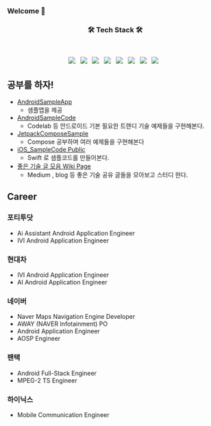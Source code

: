 ### Welcome 👋

<!--
**jhanulis7/jhanulis7** is a ✨ _special_ ✨ repository because its `README.md` (this file) appears on your GitHub profile.

Here are some ideas to get you started:

- 🔭 I’m currently working on ...
- 🌱 I’m currently learning ...
- 👯 I’m looking to collaborate on ...
- 🤔 I’m looking for help with ...
- 💬 Ask me about ...
- 📫 How to reach me: ...
- 😄 Pronouns: ...
- ⚡ Fun fact: ...
-->

<h3 align="center"><b>🛠 Tech Stack 🛠</b></h3>
</br>
<p align="center">
<img src="https://img.shields.io/badge/Android-3DDC84?style=flat-square&logo=Android&logoColor=white"/></a> &nbsp
<img src="https://img.shields.io/badge/Kotlin-7F52FF?style=flat-square&logo=Kotlin&logoColor=white"/></a> &nbsp
<img src="https://img.shields.io/badge/Swift-00599C?style=flat-square&logo=Swift&logoColor=white"/></a> &nbsp 
<img src="https://img.shields.io/badge/AOSP-F7DF1E?style=flat-square&logo=AOSP&logoColor=white"/></a> &nbsp
<img src="https://img.shields.io/badge/Coroutine-339933?style=flat-square&logo=Coroutine&logoColor=white"/></a> &nbsp
<!-- <img src="https://img.shields.io/badge/Android-3DDC84?style=flat-square&logo=Android&logoColor=white"/></a> &nbsp -->
<img src="https://img.shields.io/badge/Flow-47A248?style=flat-square&logo=Flow&logoColor=white"/></a> &nbsp 
<img src="https://img.shields.io/badge/Jepack Compose-4285F4?style=flat-square&logo=Compose&logoColor=white"/></a> &nbsp 
<img src="https://img.shields.io/badge/iOS-232F3E?style=flat-square&logo=iOS&logoColor=white"/></a> &nbsp </p>

## 공부를 하자!
- [AndroidSampleApp](https://github.com/jhanulis7/AndroidSampleApp)
  - 샘플앱을 제공  
- [AndroidSampleCode](https://github.com/jhanulis7/AndroidSampleCode)
  - Codelab 등 안드로이드 기본 필요한 트렌디 기술 예제들을 구현해본다.
- [JetpackComposeSample](https://github.com/jhanulis7/JetpackComposeSample)
  - Compose 공부하며 여러 예제들을 구현해본다
- [iOS_SampleCode Public](https://github.com/jhanulis7/iOS_SampleCode)
  - Swift 로 샘플코드를 만들어본다.
- [좋은 기술 글 모음 Wiki Page](https://github.com/jhanulis7/AndroidSampleCode/wiki)
  -  Medium , blog 등 좋은 기술 공유 글들을 모아보고 스터디 한다.

## Career
### 포티투닷
- Ai Assistant Android Application Engineer
- IVI Android Application Engineer
### 현대차
- IVI Android Application Engineer
- AI Android Application Engineer
### 네이버 
- Naver Maps Navigation Engine Developer
- AWAY (NAVER Infotainment) PO
- Android Application Engineer
- AOSP Engineer
### 팬택
- Android Full-Stack Engineer
- MPEG-2 TS Engineer
### 하이닉스
- Mobile Communication Engineer
